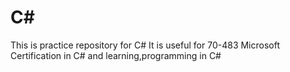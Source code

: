 # C#
This is practice repository for C#
It is useful for 70-483 Microsoft Certification in C# and learning,programming in C#
